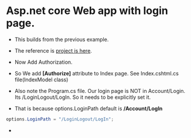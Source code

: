 # Asp.net core Web app with login page.

- This builds from the previous example.

- The reference is [project is here](https://github.com/AvtsVivek/webpacktuts/tree/main/code/600500-aspnetcore-webapp-webpack). 

- Now Add Authorization.

- So We add **[Authorize]** attribute to Index page. See Index.cshtml.cs file(IndexModel class)

- Also note the Program.cs file. Our login page is NOT in Account/Login. Its /LoginLogout/LogIn. So it needs to be explicitly set it. 

- That is because options.LoginPath default is **/Account/LogIn**

```cs
options.LoginPath = "/LoginLogout/LogIn";
```

- 
